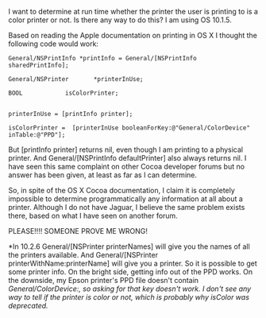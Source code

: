 I want to determine at run time whether the printer the user is printing to is a color printer or not. Is there any way to do this? I am using OS 10.1.5.

Based on reading the Apple documentation on printing in OS X I thought the following code would work:

    General/NSPrintInfo	*printInfo = General/[NSPrintInfo sharedPrintInfo];

    General/NSPrinter   	*printerInUse;

    BOOL       		isColorPrinter;


    printerInUse = [printInfo printer];

    isColorPrinter =  [printerInUse booleanForKey:@"General/ColorDevice" inTable:@"PPD"];


But [printInfo printer] returns nil, even though I am printing to a physical printer. And  General/[NSPrintInfo defaultPrinter] also always returns nil. I have seen this same complaint on other Cocoa developer forums but no answer has been given, at least as far as I can determine.

So, in spite of the OS X Cocoa documentation, I claim it is completely impossible to determine programmatically any information at all about a printer. Although I do not have Jaguar, I believe the same problem exists there, based on what I have seen on another forum.

PLEASE!!!! SOMEONE PROVE ME WRONG!

*In 10.2.6 General/[NSPrinter printerNames] will give you the names of all the printers available. And General/[NSPrinter printerWithName:printerName] will give you a printer. So it is possible to get some printer info. On the bright side, getting info out of the PPD works. On the downside,  my Epson printer's PPD file doesn't contain *General/ColorDevice:, so asking for that key doesn't work. I don't see any way to tell if the printer is color or not, which is probably why isColor was deprecated.*